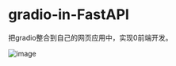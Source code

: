 # gradio-in-FastAPI
把gradio整合到自己的网页应用中，实现0前端开发。


![image](https://github.com/chow-q/gradio-in-FastAPI/assets/73530205/3f416a9b-bd78-4384-90fe-bb6cec625c3e)
